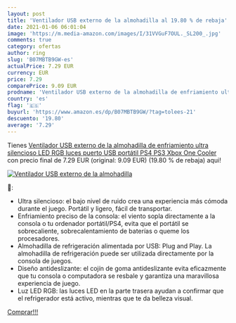 ```yaml
---
layout: post
title: 'Ventilador USB externo de la almohadilla al 19.80 % de rebaja'
date: 2021-01-06 06:01:04
image: 'https://m.media-amazon.com/images/I/31VVGuF7OUL._SL200_.jpg'
comments: true
category: ofertas
author: ring
slug: 'B07MBTB9GW-es'
actualPrice: 7.29 EUR
currency: EUR
price: 7.29
comparePrice: 9.09 EUR
prodname: 'Ventilador USB externo de la almohadilla de enfriamiento ultra silencioso LED RGB luces puerto USB portátil PS4 PS3 Xbox One Cooler'
country: 'es'
flag: '🇪🇸'
buyurl: 'https://www.amazon.es/dp/B07MBTB9GW/?tag=tolees-21'
descuento: '19.80'
average: '7.29'
---
```


Tienes [Ventilador USB externo de la almohadilla de enfriamiento ultra silencioso LED RGB luces puerto USB portátil PS4 PS3 Xbox One Cooler](https://www.amazon.es/dp/B07MBTB9GW/?tag=tolees-21) con precio final de  7.29 EUR (original: 9.09 EUR) (19.80 %  de rebaja) aqui!

[![Ventilador USB externo de la almohadilla](https://m.media-amazon.com/images/I/31VVGuF7OUL._SL200_.jpg)](https://www.amazon.es/dp/B07MBTB9GW/?tag=tolees-21)

🔎:

- Ultra silencioso: el bajo nivel de ruido crea una experiencia más cómoda durante el juego. Portátil y ligero, fácil de transportar.
- Enfriamiento preciso de la consola: el viento sopla directamente a la consola o tu ordenador portátil/PS4, evita que el portátil se sobrecaliente, sobrecalentamiento de baterías o queme los procesadores.
- Almohadilla de refrigeración alimentada por USB: Plug and Play. La almohadilla de refrigeración puede ser utilizada directamente por la consola de juegos.
- Diseño antideslizante: el cojín de goma antideslizante evita eficazmente que tu consola o computadora se resbale y garantiza una maravillosa experiencia de juego.
- Luz LED RGB: las luces LED en la parte trasera ayudan a confirmar que el refrigerador está activo, mientras que te da belleza visual.

[Comprar!!!](https://www.amazon.es/dp/B07MBTB9GW/?tag=tolees-21)
